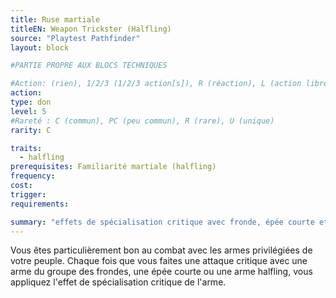 ```yaml
---
title: Ruse martiale
titleEN: Weapon Trickster (Halfling)
source: "Playtest Pathfinder"
layout: block

#PARTIE PROPRE AUX BLOCS TECHNIQUES

#Action: (rien), 1/2/3 (1/2/3 action[s]), R (réaction), L (action libre)
action: 
type: don
level: 5
#Rareté : C (commun), PC (peu commun), R (rare), U (unique)
rarity: C

traits:
  - halfling
prerequisites: Familiarité martiale (halfling)
frequency: 
cost:
trigger: 
requirements:

summary: "effets de spécialisation critique avec fronde, épée courte et arme halfling"
---
```


Vous êtes particulièrement bon au combat avec les armes privilégiées de votre peuple. Chaque fois que vous faites une attaque critique avec une arme du groupe des frondes, une épée courte ou une arme halfling, vous appliquez l'effet de spécialisation critique de l'arme.